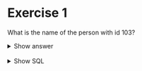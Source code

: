 ﻿# Exercise 1

What is the name of the person with id 103?

<details>
<summary>Show answer</summary>

![](imdb-01.png)

</details>

<br/>

<details>
<summary>Show SQL</summary>

```sql
SELECT name FROM people WHERE id=103;
```

</details>